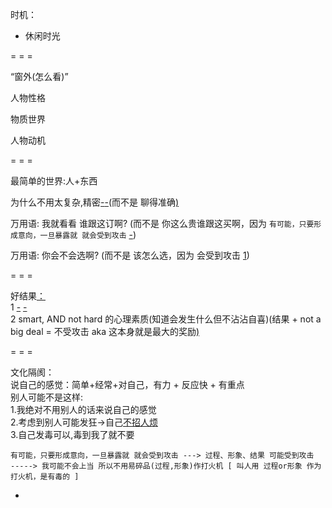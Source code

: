 
时机：
- 休闲时光

= = =

“窗外(怎么看)”

人物性格

物质世界

人物动机

= = =

最简单的世界:人+东西

为什么不用太复杂,精密[-](https://github.com/7900ms/000nottheater_deserted_systemlibrary/blob/master/supplementary/term-人格-小说家.md#不是-人家也没跟你当真-suoyi我也不给别人当真，而是-来自我的意图，而是(我感觉)-没什么了不起,仅仅是-减少时间(三两句概括了)(而不是-聊得准确))[-](https://github.com/7900ms/000nottheater_deserted_systemlibrary/blob/master/supplementary/term-人格-小说家.md#一开始就没追求准确-精密-当真--跟卖伞的问天气预报当什么真)(而不是 聊得准确[)](http://w/#因为不值得那么准确去聊。而且..卖伞的盼下雨,没理由跟卖伞的-聊天气预报当真。准确就是当真,不当真干嘛要准确)

万用语: 我就看看 谁跟这订啊? (而不是 你这么贵谁跟这买啊，因为 `有可能，只要形成意向，一旦暴露就 就会受到攻击` [-](https://github.com/7900ms/000nottheater_deserted_systemlibrary/blob/master/supplementary/chain-打火机.md))

万用语: 你会不会选啊? (而不是 该怎么选，因为 会受到攻击 [1](https://github.com/7900ms/000nottheater_deserted_systemlibrary/blob/master/supplementary/tram-物质世界.md#店家会来暴力推销东西。任何一个元素说出来-店家都想着给你怼回去-他是攥钱图利的!))


= = =

好结果[：](#come-within-itself) <br>
1 [-](https://twitter.com/bestfriendze/status/869130780227665921) [-](https://twitter.com/Gabrielvr22/status/833678520404627456#a-diff)<br>
2 smart, AND not hard 的心理素质(知道会发生什么但不沾沾自喜)(结果 + not a big deal = 不受攻击 aka 这本身就是最大的奖励[)](http://w/#如果乃知道被攻击的会无孔不入地来被攻击而死得多么惨)

= = =

文化隔阂：<br>
说自己的感觉：简单+经常+对自己，有力 + 反应快 + 有重点 <br>
别人可能不是这样: <br>
1.我绝对不用别人的话来说自己的感觉 <br>
2.考虑到别人可能发狂->自己[不招人烦](https://github.com/7900ms/000nottheater_deserted_systemlibrary/blob/master/supplementary/chain-打火机补充.md#对东西最高的评价:好用,有用;对人最高的评价:好用,有用,不招人烦---时间地点人物事件-每时刻都没招人烦诶这太难了所以能做到就很棒)<br>
3.自己发毒可以,毒到我了就不要
```
有可能，只要形成意向，一旦暴露就 就会受到攻击 ---> 过程、形象、结果 可能受到攻击
-----> 我可能不会上当 所以不用易碎品(过程,形象)作打火机 [ 叫人用 过程or形象 作为打火机，是有毒的 ]
```



-

